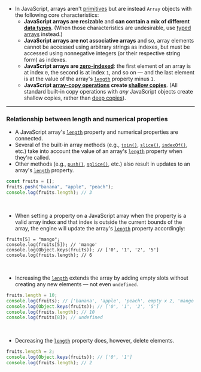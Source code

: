- In JavaScript, arrays aren't [primitives](https://developer.mozilla.org/en-US/docs/Glossary/Primitive) but are instead `Array` objects with the following core characteristics:
	- **JavaScript arrays are resizable** and **can contain a mix of different [data types](https://developer.mozilla.org/en-US/docs/Web/JavaScript/Data_structures)**. (When those characteristics are undesirable, use [typed arrays](https://developer.mozilla.org/en-US/docs/Web/JavaScript/Guide/Typed_arrays) instead.)
	- **JavaScript arrays are not associative arrays** and so, array elements cannot be accessed using arbitrary strings as indexes, but must be accessed using nonnegative integers (or their respective string form) as indexes.
	- **JavaScript arrays are [zero-indexed](https://en.wikipedia.org/wiki/Zero-based_numbering)**: the first element of an array is at index `0`, the second is at index `1`, and so on — and the last element is at the value of the array's [`length`](https://developer.mozilla.org/en-US/docs/Web/JavaScript/Reference/Global_Objects/Array/length) property minus `1`.
	- **JavaScript [array-copy operations](https://developer.mozilla.org/en-US/docs/Web/JavaScript/Reference/Global_Objects/Array#copy_an_array) create [shallow copies](https://developer.mozilla.org/en-US/docs/Glossary/Shallow_copy)**. (All standard built-in copy operations with _any_ JavaScript objects create shallow copies, rather than [deep copies](https://developer.mozilla.org/en-US/docs/Glossary/Deep_copy)).

---

### Relationship between length and numerical properties
- A JavaScript array's [`length`](https://developer.mozilla.org/en-US/docs/Web/JavaScript/Reference/Global_Objects/Array/length) property and numerical properties are connected.
- Several of the built-in array methods (e.g., [`join()`](https://developer.mozilla.org/en-US/docs/Web/JavaScript/Reference/Global_Objects/Array/join), [`slice()`](https://developer.mozilla.org/en-US/docs/Web/JavaScript/Reference/Global_Objects/Array/slice), [`indexOf()`](https://developer.mozilla.org/en-US/docs/Web/JavaScript/Reference/Global_Objects/Array/indexOf), etc.) take into account the value of an array's [`length`](https://developer.mozilla.org/en-US/docs/Web/JavaScript/Reference/Global_Objects/Array/length) property when they're called.
- Other methods (e.g., [`push()`](https://developer.mozilla.org/en-US/docs/Web/JavaScript/Reference/Global_Objects/Array/push), [`splice()`](https://developer.mozilla.org/en-US/docs/Web/JavaScript/Reference/Global_Objects/Array/splice), etc.) also result in updates to an array's [`length`](https://developer.mozilla.org/en-US/docs/Web/JavaScript/Reference/Global_Objects/Array/length) property.
```js
const fruits = [];
fruits.push("banana", "apple", "peach");
console.log(fruits.length); // 3
```
</br>

- When setting a property on a JavaScript array when the property is a valid array index and that index is outside the current bounds of the array, the engine will update the array's [`length`](https://developer.mozilla.org/en-US/docs/Web/JavaScript/Reference/Global_Objects/Array/length) property accordingly:
```
fruits[5] = "mango";
console.log(fruits[5]); // 'mango'
console.log(Object.keys(fruits)); // ['0', '1', '2', '5']
console.log(fruits.length); // 6
```
</br>

- Increasing the [`length`](https://developer.mozilla.org/en-US/docs/Web/JavaScript/Reference/Global_Objects/Array/length) extends the array by adding empty slots without creating any new elements — not even `undefined`.
```js
fruits.length = 10;
console.log(fruits); // ['banana', 'apple', 'peach', empty x 2, 'mango', empty x 4]
console.log(Object.keys(fruits)); // ['0', '1', '2', '5']
console.log(fruits.length); // 10
console.log(fruits[8]); // undefined
```
</br>

- Decreasing the [`length`](https://developer.mozilla.org/en-US/docs/Web/JavaScript/Reference/Global_Objects/Array/length) property does, however, delete elements.
```js
fruits.length = 2;
console.log(Object.keys(fruits)); // ['0', '1']
console.log(fruits.length); // 2
```